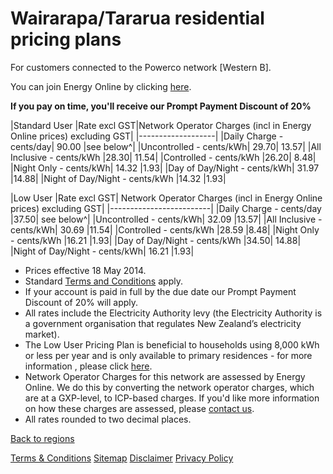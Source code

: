 # Wairarapa/Tararua residential pricing plans
For customers connected to the Powerco network [Western B].


You can join Energy Online by clicking [here](http://www.energyonline.co.nz/Default.aspx?tabid=98).

**If you pay on time, you'll receive our Prompt Payment Discount of 20%**


|Standard User	|Rate excl GST|Network Operator Charges (incl in Energy Online prices) excluding GST|
|-------------------|
|Daily Charge - cents/day|	90.00	|see below^|
|Uncontrolled - cents/kWh|	29.70|	13.57|
|All Inclusive - cents/kWh	|28.30|	11.54|
|Controlled - cents/kWh	|26.20|	8.48|
|Night Only - cents/kWh|	14.32	|1.93|
|Day of Day/Night - cents/kWh|	31.97	|14.88|
|Night of Day/Night - cents/kWh	|14.32	|1.93|

 

|Low User	|Rate excl GST|	Network Operator Charges (incl in Energy Online prices) excluding GST|
|-------------------------|
|Daily Charge - cents/day	|37.50|	see below^|
|Uncontrolled - cents/kWh|	32.09	|13.57|
|All Inclusive - cents/kWh|	30.69	|11.54|
|Controlled - cents/kWh	|28.59	|8.48|
|Night Only - cents/kWh	|16.21	|1.93|
|Day of Day/Night - cents/kWh	|34.50|	14.88|
|Night of Day/Night - cents/kWh|	16.21	|1.93|

- Prices effective 18 May 2014.
- Standard [Terms and Conditions](http://www.energyonline.co.nz/Default.aspx?tabid=169) apply.
- If your account is paid in full by the due date our Prompt Payment Discount of 20% will apply.
- All rates include the Electricity Authority levy (the Electricity Authority is a government organisation that regulates New Zealand’s electricity market).
- The Low User Pricing Plan is beneficial to households using 8,000 kWh or less per year and is only available to primary residences - for more information , please click [here](http://www.energyonline.co.nz/Default.aspx?tabid=148).
- Network Operator Charges for this network are assessed by Energy Online.  We do this by converting the network operator charges, which are at a GXP-level, to ICP-based charges.  If you'd like more information on how these charges are assessed, please [contact us](http://www.energyonline.co.nz/Default.aspx?tabid=66).
- All rates rounded to two decimal places.



[Back to regions](http://www.energyonline.co.nz/residential/pricing_plans/residential_electricity_pricing_plans)

[Terms & Conditions](http://www.energyonline.co.nz/terms)
[Sitemap](http://www.energyonline.co.nz/home/site_map)
[Disclaimer](http://www.energyonline.co.nz/home/site_map/disclaimer)
[Privacy Policy](http://www.energyonline.co.nz/home/site_map/privacy_policy)
